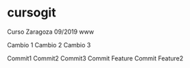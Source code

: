 # cursogit
Curso Zaragoza 09/2019
www

Cambio 1
Cambio 2
Cambio 3

Commit1
Commit2
Commit3
Commit Feature
Commit Feature2
